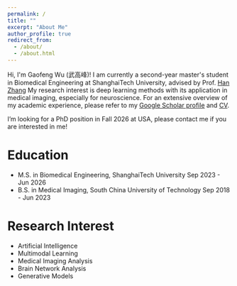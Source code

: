 ```yaml
---
permalink: /
title: ""
excerpt: "About Me"
author_profile: true
redirect_from: 
  - /about/
  - /about.html
---
```


Hi, I'm Gaofeng Wu (武高峰)! I am currently a second-year master's student in Biomedical Engineering at ShanghaiTech University, advised by Prof. [Han Zhang](https://bme.shanghaitech.edu.cn/2021/0326/c8204a62068/page.htm) My research interest is deep learning methods with its application in medical imaging, especially for neuroscience. For an extensive overview of my academic experience, please refer to my [Google Scholar profile](https://scholar.google.com/citations?user=YS_EKgEAAAAJ&hl=zh-CN) and <a href="../assets/CV_of_GaofengWu_ShanghaiTech.pdf">CV</a>.

I’m looking for a PhD position in Fall 2026 at USA, please contact me if you are interested in me!


# Education #
* M.S. in Biomedical Engineering, ShanghaiTech University  Sep 2023 - Jun 2026
* B.S. in Medical Imaging, South China University of Technology  Sep 2018 - Jun 2023

# Research Interest #
* Artificial Intelligence
* Multimodal Learning
* Medical Imaging Analysis
* Brain Network Analysis
* Generative Models

